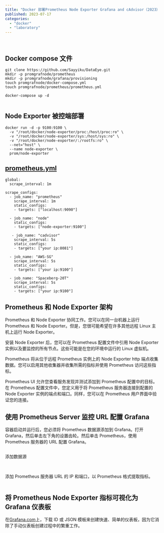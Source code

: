 ```yaml
---
title: "Docker 部署Prometheus Node Exporter Grafana and cAdvisor（2023）"
published: 2023-07-17
categories: 
  - "docker"
  - "laboratory"
---
```


<picture>
    <source srcset="https://s3.catcat.blog/images/2023/07/image-33-1024x514.avif" type="image/avif">
    <source srcset="https://s3.catcat.blog/images/2023/07/image-33-1024x514.webp" type="image/webp">
    <img src="https://s3.catcat.blog/images/2023/07/image-33-1024x514.jpg" alt="" loading="lazy">
</picture>

<picture>
    <source srcset="https://s3.catcat.blog/images/2023/07/image-34-1024x517.avif" type="image/avif">
    <source srcset="https://s3.catcat.blog/images/2023/07/image-34-1024x517.webp" type="image/webp">
    <img src="https://s3.catcat.blog/images/2023/07/image-34-1024x517.jpg" alt="" loading="lazy">
</picture>

## Docker compose 文件

```
git clone https://github.com/Sayyiku/DataEye.git
mkdir -p promgrafnode/prometheus
mkdir -p promgrafnode/grafana/provisioning
touch promgrafnode/docker-compose.yml
touch promgrafnode/prometheus/prometheus.yml

docker-compose up -d
```

<picture>
    <source srcset="https://s3.catcat.blog/images/2023/07/image-35-1024x259.avif" type="image/avif">
    <source srcset="https://s3.catcat.blog/images/2023/07/image-35-1024x259.webp" type="image/webp">
    <img src="https://s3.catcat.blog/images/2023/07/image-35-1024x259.jpg" alt="" loading="lazy">
</picture>

## Node Exporter 被控端部署

```
docker run -d -p 9100:9100 \
  -v "/root/docker/node-exporter/proc:/host/proc:ro" \
  -v "/root/docker/node-exporter/sys:/host/sys:ro" \
  -v "/root/docker/node-exporter/:/rootfs:ro" \
  --net="host" \
  --name node-exporter \
  prom/node-exporter
```

## [prometheus.yml](https://github.com/Sayyiku/DataEye/commit/2e3ab0e9609afb9f32b262fbeeb68589edfea193)

```
global: 
  scrape_interval: 1m

scrape_configs: 
  - job_name: "prometheus" 
    scrape_interval: 1m 
    static_configs: 
    - targets: ["localhost:9090"]

  - job_name: "node" 
    static_configs: 
    - targets: ["node-exporter:9100"]
    
   - job_name: "cadvisor" 
    scrape_interval: 5s 
    static_configs: 
    - targets: ["your ip:8081"]
  
  - job_name: "AWS-SG" 
    scrape_interval: 5s 
    static_configs: 
    - targets: ["your ip:9100"]
  
  - job_name: "Spaceberg-20T"   
    scrape_interval: 5s 
    static_configs: 
    - targets: ["your ip:9100"]
```

## Prometheus 和 Node Exporter 架构

Prometheus 和 Node Exporter 协同工作。您可以在同一台机器上运行 Prometheus 和 Node Exporter。但是，您很可能希望在许多其他远程 Linux 主机上运行 Node Exporter。

安装 Node Exporter 后，您可以在 Prometheus 配置文件中引用 Node Exporter 实例以及要监控的所有节点。这些可能是在您的环境中运行的 Linux 虚拟机。

Prometheus 将从位于远程 Prometheus 实例上的 Node Exporter http 端点收集数据。您可以启用其他收集器并收集所需的指标并使用 Prometheus 访问这些指标。

Prometheus UI 允许您查看服务发现并测试添加到 Prometheus 配置中的目标。在 Prometheus 配置文件中，您定义用于将 Prometheus 服务器连接到配置的 Node Exporter 实例的端点和端口。同样，您可以在 Prometheus 用户界面中验证您的连接。

## 使用 Prometheus Server 监控 URL 配置 Grafana

容器启动并运行后，您必须将 Prometheus 数据源添加到 Grafana。打开 Grafana，然后单击左下角的设置齿轮。然后单击 Prometheus，使用 Prometheus 服务器的 URL 配置 Grafana。

<picture>
    <source srcset="https://s3.catcat.blog/images/2023/07/image-36-1024x520.avif" type="image/avif">
    <source srcset="https://s3.catcat.blog/images/2023/07/image-36-1024x520.webp" type="image/webp">
    <img src="https://s3.catcat.blog/images/2023/07/image-36-1024x520.jpg" alt="" loading="lazy">
</picture>

添加数据源

<picture>
    <source srcset="https://s3.catcat.blog/images/2023/07/image-37-1024x186.avif" type="image/avif">
    <source srcset="https://s3.catcat.blog/images/2023/07/image-37-1024x186.webp" type="image/webp">
    <img src="https://s3.catcat.blog/images/2023/07/image-37-1024x186.jpg" alt="" loading="lazy">
</picture>

<picture>
    <source srcset="https://s3.catcat.blog/images/2023/07/image-38-1024x463.avif" type="image/avif">
    <source srcset="https://s3.catcat.blog/images/2023/07/image-38-1024x463.webp" type="image/webp">
    <img src="https://s3.catcat.blog/images/2023/07/image-38-1024x463.jpg" alt="" loading="lazy">
</picture>

添加 Prometheus 服务器 URL 的 IP 和端口，以 Prometheus 格式提取指标。

<picture>
    <source srcset="https://s3.catcat.blog/images/2023/07/image-39-1024x731.avif" type="image/avif">
    <source srcset="https://s3.catcat.blog/images/2023/07/image-39-1024x731.webp" type="image/webp">
    <img src="https://s3.catcat.blog/images/2023/07/image-39-1024x731.jpg" alt="" loading="lazy">
</picture>

## 将 Prometheus Node Exporter 指标可视化为 Grafana 仪表板

在[Grafana.com](http://grafana.com/)上，下载 ID 或 JSON 模板来创建快速、简单的仪表板，因为它消除了手动仪表板创建过程中的繁重工作。

<picture>
    <source srcset="https://s3.catcat.blog/images/2023/07/image-40-1024x516.avif" type="image/avif">
    <source srcset="https://s3.catcat.blog/images/2023/07/image-40-1024x516.webp" type="image/webp">
    <img src="https://s3.catcat.blog/images/2023/07/image-40-1024x516.jpg" alt="" loading="lazy">
</picture>

<picture>
    <source srcset="https://s3.catcat.blog/images/2023/07/image-174.avif" type="image/avif">
    <source srcset="https://s3.catcat.blog/images/2023/07/image-174.webp" type="image/webp">
    <img src="https://s3.catcat.blog/images/2023/07/image-174.jpg" alt="" loading="lazy">
</picture>
